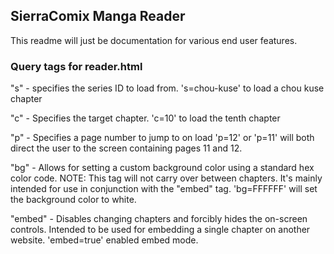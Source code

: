 <h2>SierraComix Manga Reader</h2>

This readme will just be documentation for various end user features.

<h3>Query tags for reader.html</h3>

"s" - specifies the series ID to load from.
's=chou-kuse' to load a chou kuse chapter

"c" - Specifies the target chapter.
'c=10' to load the tenth chapter

"p" - Specifies a page number to jump to on load
'p=12' or 'p=11' will both direct the user to the screen containing pages 11 and 12.

"bg" - Allows for setting a custom background color using a standard hex color code. NOTE: This tag will not carry over between chapters. It's mainly intended for use in conjunction with the "embed" tag.
'bg=FFFFFF' will set the background color to white.

"embed" - Disables changing chapters and forcibly hides the on-screen controls. Intended to be used for embedding a single chapter on another website.
'embed=true' enabled embed mode.
